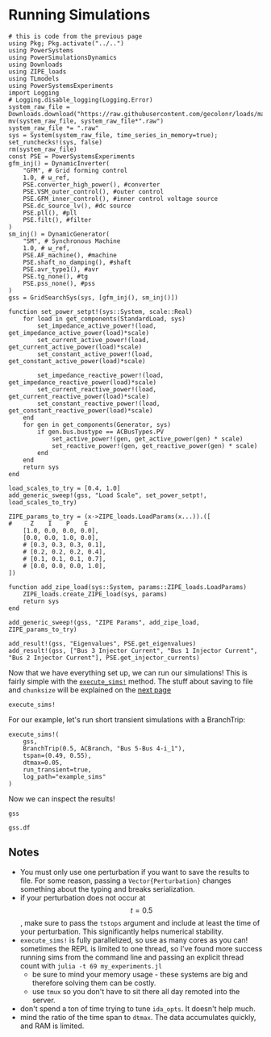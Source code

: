 # Running Simulations

```@setup 1
# this is code from the previous page
using Pkg; Pkg.activate("../..")
using PowerSystems
using PowerSimulationsDynamics
using Downloads
using ZIPE_loads
using TLmodels
using PowerSystemsExperiments
import Logging
# Logging.disable_logging(Logging.Error)
system_raw_file = Downloads.download("https://raw.githubusercontent.com/gecolonr/loads/main/data/raw_data/WSCC_9bus.raw");
mv(system_raw_file, system_raw_file*".raw")
system_raw_file *= ".raw"
sys = System(system_raw_file, time_series_in_memory=true);
set_runchecks!(sys, false)
rm(system_raw_file)
const PSE = PowerSystemsExperiments
gfm_inj() = DynamicInverter(
    "GFM", # Grid forming control
    1.0, # ω_ref,
    PSE.converter_high_power(), #converter
    PSE.VSM_outer_control(), #outer control
    PSE.GFM_inner_control(), #inner control voltage source
    PSE.dc_source_lv(), #dc source
    PSE.pll(), #pll
    PSE.filt(), #filter
)
sm_inj() = DynamicGenerator(
    "SM", # Synchronous Machine
    1.0, # ω_ref,
    PSE.AF_machine(), #machine
    PSE.shaft_no_damping(), #shaft
    PSE.avr_type1(), #avr
    PSE.tg_none(), #tg
    PSE.pss_none(), #pss
)
gss = GridSearchSys(sys, [gfm_inj(), sm_inj()])

function set_power_setpt!(sys::System, scale::Real)
    for load in get_components(StandardLoad, sys)
        set_impedance_active_power!(load, get_impedance_active_power(load)*scale)
        set_current_active_power!(load, get_current_active_power(load)*scale)
        set_constant_active_power!(load, get_constant_active_power(load)*scale)
        
        set_impedance_reactive_power!(load, get_impedance_reactive_power(load)*scale)
        set_current_reactive_power!(load, get_current_reactive_power(load)*scale)
        set_constant_reactive_power!(load, get_constant_reactive_power(load)*scale)
    end
    for gen in get_components(Generator, sys)
        if gen.bus.bustype == ACBusTypes.PV
            set_active_power!(gen, get_active_power(gen) * scale)
            set_reactive_power!(gen, get_reactive_power(gen) * scale)
        end
    end
    return sys
end

load_scales_to_try = [0.4, 1.0]
add_generic_sweep!(gss, "Load Scale", set_power_setpt!, load_scales_to_try)

ZIPE_params_to_try = (x->ZIPE_loads.LoadParams(x...)).([
#     Z    I    P    E
    [1.0, 0.0, 0.0, 0.0],
    [0.0, 0.0, 1.0, 0.0],
    # [0.3, 0.3, 0.3, 0.1],
    # [0.2, 0.2, 0.2, 0.4],
    # [0.1, 0.1, 0.1, 0.7],
    # [0.0, 0.0, 0.0, 1.0],
])

function add_zipe_load(sys::System, params::ZIPE_loads.LoadParams)
    ZIPE_loads.create_ZIPE_load(sys, params)
    return sys
end

add_generic_sweep!(gss, "ZIPE Params", add_zipe_load, ZIPE_params_to_try)

add_result!(gss, "Eigenvalues", PSE.get_eigenvalues)
add_result!(gss, ["Bus 3 Injector Current", "Bus 1 Injector Current", "Bus 2 Injector Current"], PSE.get_injector_currents)

```

Now that we have everything set up, we can run our simulations! This is fairly simple with the [`execute_sims!`](@ref) method. The stuff about saving to file and `chunksize` will be explained on the [next page](saving.md)

```@docs; canonical=false
execute_sims!
```

For our example, let's run short transient simulations with a BranchTrip:

```@example 1
execute_sims!(
    gss, 
    BranchTrip(0.5, ACBranch, "Bus 5-Bus 4-i_1"), 
    tspan=(0.49, 0.55), 
    dtmax=0.05, 
    run_transient=true, 
    log_path="example_sims"
)
```

Now we can inspect the results!
```@example 1
gss
```
```@repl 1
gss.df
```

## Notes
 - You must only use one perturbation if you want to save the results to file. For some reason, passing a `Vector{Perturbation}` changes something about the typing and breaks serialization.
 - if your perturbation does not occur at $$t=0.5$$, make sure to pass the `tstops` argument and include at least the time of your perturbation. This significantly helps numerical stability.
 - `execute_sims!` is fully parallelized, so use as many cores as you can! sometimes the REPL is limited to one thread, so I've found more success running sims from the command line and passing an explicit thread count with `julia -t 69 my_experiments.jl`
    - be sure to mind your memory usage - these systems are big and therefore solving them can be costly.
    - use `tmux` so you don't have to sit there all day remoted into the server.
 - don't spend a ton of time trying to tune `ida_opts`. It doesn't help much.
 - mind the ratio of the time span to `dtmax`. The data accumulates quickly, and RAM is limited.
